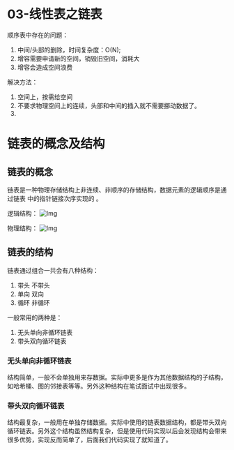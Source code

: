 # 03-线性表之链表

顺序表中存在的问题：
1. 中间/头部的删除，时间复杂度：O(N);
2. 增容需要申请新的空间，销毁旧空间，消耗大
3. 增容会造成空间浪费

解决方法：
1. 空间上，按需给空间
2. 不要求物理空间上的连续，头部和中间的插入就不需要挪动数据了。
3. 


# 链表的概念及结构

## 链表的概念

链表是一种物理存储结构上非连续、非顺序的存储结构，数据元素的逻辑顺序是通过链表
中的指针链接次序实现的 。

逻辑结构：
![Img](/00-嵌入式软件工程师/02-数据结构%28C语言实现%29/02-数据结构网课/FILES/03-线性表之链表.md/img-20230401183346.png)

物理结构：
![Img](/00-嵌入式软件工程师/02-数据结构%28C语言实现%29/02-数据结构网课/FILES/03-线性表之链表.md/img-20230401190214.png)





## 链表的结构

链表通过组合一共会有八种结构：
1. 带头 不带头
2. 单向 双向
3. 循环 非循环

一般常用的两种是：
1. 无头单向非循环链表
2. 带头双向循环链表

### 无头单向非循环链表

结构简单，一般不会单独用来存数据。实际中更多是作为其他数据结构的子结构，如哈希桶、图的邻接表等等。另外这种结构在笔试面试中出现很多。


### 带头双向循环链表

结构最复杂，一般用在单独存储数据。实际中使用的链表数据结构，都是带头双向循环链表。另外这个结构虽然结构复杂，但是使用代码实现以后会发现结构会带来很多优势，实现反而简单了，后面我们代码实现了就知道了。















